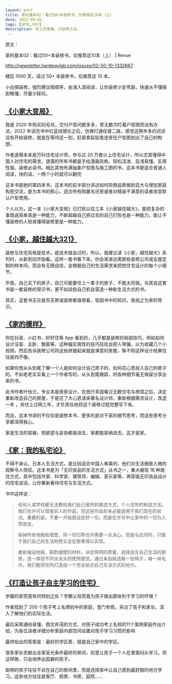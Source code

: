 ```yaml
---
layout: post
title: 家的基本02：看过50+本装修书，仅推荐这10本（上）
date: 2022-09-01
tags: [读书,卡片]
description: 世上无难事，只怕笨方法。
---
```


原文：

家的基本02：看过50+本装修书，仅推荐这10本（上） | Revue

http://newsletter.hardwaylab.com/issues/02-50-10-1332667


楼后 1000 天，读过 50+ 本装修书，仅推荐这 10 本。

小白搞装修，强烈建议按顺序，由浅入深阅读，让你装修少走弯路，快速从不懂搞到略懂，尽量少踩坑。

## [《小家大变局》](https://book.douban.com/subject/35864261/)

我是 2020 年购买的毛坯，交付户型问题多多，曾无数次盯着户型图而没有办法，2022 年读完书中红蓝线理论之后，仿佛打通任督二脉，感觉这两年多的迟迟没有开始装修，就是在等待这一刻，赶紧拿起铅笔连夜在户型图划出了自己的构想。

作者逯薇本来是万科住宅设计师，参与过 20 万套以上住宅设计，所以尤其懂得中国人对住宅的需求，逯薇的所有书都是手绘漫画风格，轻松活泼、显浅易懂、实用性强、装修必读书。相比其他布满抽象户型图与施工图的书，这本书更适合普通人阅读，快的话，一两个小时就可以翻完

这本书是她的第四本书，这本书的前半部分讲述如何将商品房做到显大与增加家庭构思交流，是为本书的核心，适合所有购置毛坯房或者对精装不满意的读者改变默认户型使用。

个人以为，这一本《小家大变局》已打败以往三本《小家越住越大》，能把复杂的事情说简单真是一种能力，不断超越自己把过去的自己打败也是一种能力，能让不懂装修的人轻易懂得装修更是一种能力。

## [《小家，越住越大321》](https://book.douban.com/subject/34824414/)

装修与住宅风格是技术，是技术就会过时，所以，我建议读《小家，越住越大》系列时，从新到旧开始看。这样一套书看下来，你会渐渐远离那些装修公司或全屋定制的样本间，而会有无限自信，会根据自己的生活需求来把控住宅设计的每个小细节。

毕竟，自己买下的房子，自己可能要住上一辈子的房子，不能太将就。与其说这套书是一套装修的常识书，更不如说给自己机会营造一种新生活方式的书。

其实，这套书无论是否买房或装修都值得看，皆因书中的知识，我视之为家的常识。

## [《家的模样》](https://book.douban.com/subject/26578184/)

你在抖音、小红书、好好住等 App 看到的，几乎都是装修的局部技巧，例如如何设计浴室、主卧、飘窗等，这种偏实用性的技巧往往会把人带偏，以为收藏几个小视频，然后告诉装修公司将这些拼接起来就是满意的房屋，殊不知这样设计结果往往是四不像。

如果你想从头到尾了解一个人是如何设计自己房子的，如何花心思投入自己的房子的，不如老老实实看上一个作者写的，从头到尾跟踪，将各种细节毫无保留分享出来的书。

此书作者叶怡兰，专业本是居家设计，在旅行多国看过无数住宅与旅馆之后，决定重新改造自己的房屋，于是花了大心思请来著名设计师，重新根据需求设计，改造一年 ，并住上过两三年，才负责任地将这个装修过程完整写下来。

而且，这本书讲的不仅仅是装修本书，更多的是对于家的细节思考，而这些思考分享都深得我心。

家是生活的容器，把欲望与妥协都装进去，家都能容纳进去，这才是家。

## [《家：我的私宅论》](https://book.douban.com/subject/4746130/)

不得不承认，日本人生活方式，是比较适合中国人审美的，他们对生活细致入微的观察令人惊叹。这本书是为「无印良品的生活方式」丛书之一，重点展现 18 种居住方式，其中包括作家、科学家、建筑师、编辑、音乐家等，再穿插无印良品设计的住宅谈话，让你重新看待住宅与生活方式。

书中这样说：

> 任何人或学校都无法教给我们自己居所的建造方式，个人住所的制造方法。我们也许可以借鉴前人的作品，但这些作品却未必能适用于我们现在的状况。重要的是，不要一开始就设定好一切，而是在岁月中让家中的一切为人而改变。
> 
> 拆掉所有地板和墙壁，将一切归零也许需要一点决心。但是与此同时，只属于我们自己的生活构想又会在那里得以实现。
> 
> 重新铺设地板，斟酌墙壁的材料，决定照明的质量，选择适合自己生活的厨房，逐一体验不同水龙头的使用感觉。通过亲自挑选每一张椅子，每一块毛巾，我们能将住所打造成一个完全贴合自己生活方式的地方。


## [《打造让孩子自主学习的住宅》](https://book.douban.com/subject/30352222/)

学霸的家究竟有何特别之处？学霸父母究竟为孩子做出那些利于学习的环境？

作者找到了 200 个孩子考上名牌初中的家庭，登门参观，采访了孩子和家长，深入了解他们的实际生活。

最后采取通俗易懂、图文并茂的方式，对孩子成功考上名校的11个案例家庭作出介绍，为各位读者详细分析家庭内部空间设置对孩子学习习惯的影响

最终给出的答案是：最好的学区房，就是自己家中的学区。

很多家长贡献出全家采光条件最好的房间，刻意让孩子一个人在里面闷头学习，但这样做，只会培养出孤僻的孩子。

聪明的孩子往往不会在自己的房间里，而是选择家中让自己感到最舒服的地方学习，这些地方往往是客厅、厨房、书房、庭院……
